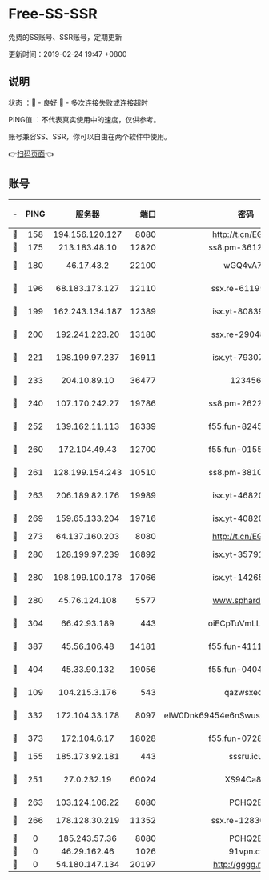 # Free-SS-SSR

免费的SS账号、SSR账号，定期更新

更新时间：2019-02-24 19:47 +0800

## 说明

状态     ：🙂 - 良好 🙁 - 多次连接失败或连接超时

PING值   ：不代表真实使用中的速度，仅供参考。

账号兼容SS、SSR，你可以自由在两个软件中使用。

👉[扫码页面](https://liesauer.github.io/free-ss-ssr.github.io/)👈

## 账号

|-|PING|服务器|端口|密码|加密方式|区域|
|:----:|:----:|:-----:|-----:|:----:|:----:|:----:|
|🙂|158|194.156.120.127|8080|http://t.cn/EGJIyrl|rc4-md5|RU|
|🙂|175|213.183.48.10|12820|ss8.pm-36124269|rc4-md5|RU|
|🙂|180|46.17.43.2|22100|wGQ4vA7D|aes-256-gcm|RU|
|🙂|196|68.183.173.127|12110|ssx.re-61195437|aes-256-cfb|US|
|🙂|199|162.243.134.187|12389|isx.yt-80839009|aes-256-cfb|US|
|🙂|200|192.241.223.20|13180|ssx.re-29048876|aes-256-cfb|US|
|🙂|221|198.199.97.237|16911|isx.yt-79307511|aes-256-cfb|US|
|🙂|233|204.10.89.10|36477|123456|aes-256-cfb|US|
|🙂|240|107.170.242.27|19786|ss8.pm-26221677|aes-256-cfb|US|
|🙂|252|139.162.11.113|18339|f55.fun-82455292|aes-256-cfb|SG|
|🙂|260|172.104.49.43|12700|f55.fun-01558008|aes-256-cfb|SG|
|🙂|261|128.199.154.243|10510|ss8.pm-38103435|aes-256-cfb|SG|
|🙂|263|206.189.82.176|19989|isx.yt-46820019|aes-256-cfb|SG|
|🙂|269|159.65.133.204|19716|isx.yt-40820424|aes-256-cfb|SG|
|🙂|273|64.137.160.203|8080|http://t.cn/EGJIyrl|rc4-md5|CA|
|🙂|280|128.199.97.239|16892|isx.yt-35791266|aes-256-cfb|SG|
|🙂|280|198.199.100.178|17066|isx.yt-14265222|aes-256-cfb|US|
|🙂|280|45.76.124.108|5577|www.sphard.com|aes-256-cfb|AU|
|🙂|304|66.42.93.189|443|oiECpTuVmLLxk4Ts|aes-256-cfb|US|
|🙂|387|45.56.106.48|14181|f55.fun-41115808|aes-256-cfb|US|
|🙂|404|45.33.90.132|19056|f55.fun-04047720|aes-256-cfb|US|
|🙂|109|104.215.3.176|543|qazwsxedc|aes-256-gcm|JP|
|🙂|332|172.104.33.178|8097|eIW0Dnk69454e6nSwuspv9DmS201tQ0D|aes-256-cfb|SG|
|🙂|373|172.104.6.17|18028|f55.fun-07282375|aes-256-cfb|US|
|🙁|155|185.173.92.181|443|sssru.icu|rc4-md5|RU|
|🙁|251|27.0.232.19|60024|XS94Ca8K|xchacha20-ietf-poly1305|HK|
|🙁|263|103.124.106.22|8080|PCHQ2E|rc4-md5|US|
|🙁|266|178.128.30.219|11352|ssx.re-12830848|aes-256-cfb|SG|
|🙁|0|185.243.57.36|8080|PCHQ2E|rc4-md5|US|
|🙁|0|46.29.162.46|1026|91vpn.cf|rc4-md5|RU|
|🙁|0|54.180.147.134|20197|http://gggg.rocks|chacha20|KR|
